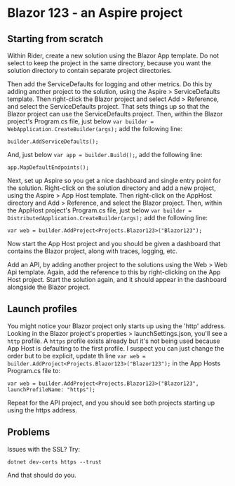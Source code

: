 # Blazor 123 - an Aspire project

## Starting from scratch
Within Rider, create a new solution using the Blazor App template. Do not select to keep the project in the same directory, because you want the solution directory to contain separate project directories.

Then add the ServiceDefaults for logging and other metrics. Do this by adding another project to the solution, using the Aspire > ServiceDefaults template. Then right-click the Blazor project and select Add > Reference, and select the ServiceDefaults project. That sets things up so that the Blazor project can use the ServiceDefaults project. Then, within the Blazor project's Program.cs file, just below `var builder = WebApplication.CreateBuilder(args);` add the following line:
```
builder.AddServiceDefaults();
```
And, just below `var app = builder.Build();`, add the following line:
```
app.MapDefaultEndpoints();
```

Next, set up Aspire so you get a nice dashboard and single entry point for the solution. Right-click on the solution directory and add a new project, using the Aspire > App Host template. Then right-click on the AppHost directory and Add > Reference, and select the Blazor project. Then, within the AppHost project's Program.cs file, just below `var builder = DistributedApplication.CreateBuilder(args);` add the following line:
```
var web = builder.AddProject<Projects.Blazor123>("Blazor123");
```

Now start the App Host project and you should be given a dashboard that contains the Blazor project, along with traces, logging, etc.

Add an API, by adding another project to the solutions using the Web > Web Api template. Again, add the reference to this by right-clicking on the App Host project. Start the solution again, and it should appear in the dashboard alongside the Blazor project.

## Launch profiles
You might notice your Blazor project only starts up using the 'http' address. Looking in the Blazor project's properties > launchSettings.json, you'll see a `http` profile. A `https` profile exists already but it's not being used because App Host is defaulting to the first profile. I suspect you can just change the order but to be explicit, update th line `var web = builder.AddProject<Projects.Blazor123>("Blazor123");` in the App Hosts Program.cs file to:

```
var web = builder.AddProject<Projects.Blazor123>("Blazor123", launchProfileName: "https");
```

Repeat for the API project, and you should see both projects starting up using the https address.













## Problems
Issues with the SSL? Try:
```
dotnet dev-certs https --trust
```
And that should do you.

